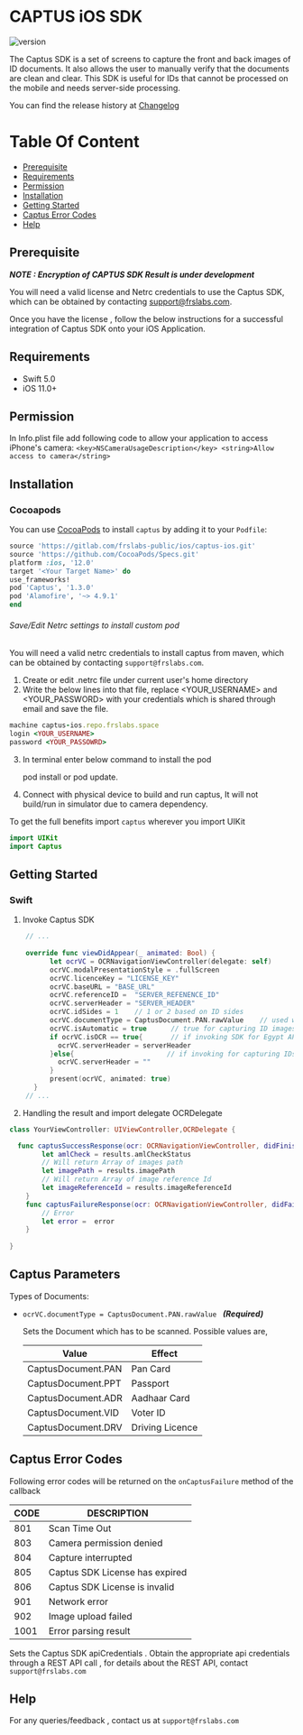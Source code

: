 # CAPTUS iOS SDK
![version](https://img.shields.io/badge/version-v1.3.0-blue)

The Captus SDK is a set of screens to capture the front and back images of ID documents. It also allows the user to manually verify that the documents are clean and clear. This SDK is useful for IDs that cannot be processed on the mobile and needs server-side processing. 

You can find the release history at [Changelog](CHANGELOG.md)

# Table Of Content

- [Prerequisite](#prerequisite)
- [Requirements](#requirements)
- [Permission](#permission)
- [Installation](#installation)
- [Getting Started](#getting-started)
- [Captus Error Codes](#captus-error-codes)
- [Help](#help)

## Prerequisite

***NOTE : Encryption of CAPTUS SDK Result is under development***

You will need a valid license and Netrc credentials to use the Captus SDK, which can be obtained by contacting support@frslabs.com. 

Once you have the license , follow the below instructions for a successful integration of Captus SDK onto your iOS Application.

## Requirements

- Swift 5.0
- iOS 11.0+

## Permission

In Info.plist file add following code to allow your application to access iPhone's camera:
``<key>NSCameraUsageDescription</key>
<string>Allow access to camera</string>``

## Installation

### Cocoapods


You can use [CocoaPods](http://cocoapods.org/) to install `captus` by adding it to your `Podfile`:

```ruby
source 'https://gitlab.com/frslabs-public/ios/captus-ios.git'
source 'https://github.com/CocoaPods/Specs.git'
platform :ios, '12.0'
target '<Your Target Name>' do
use_frameworks!
pod 'Captus', '1.3.0'
pod 'Alamofire', '~> 4.9.1'
end
```

###### Save/Edit Netrc settings to install custom pod

You will need a valid netrc credentials to install captus from maven, which can be obtained by contacting `support@frslabs.com`. 

1. Create or edit .netrc file under current user's home directory
2. Write the below lines into that file, replace <YOUR_USERNAME> and <YOUR_PASSWORD> with your credentials which is shared through email and save the file.
```ruby
machine captus-ios.repo.frslabs.space
login <YOUR_USERNAME>
password <YOUR_PASSOWRD>
```
3. In terminal enter below command to install the pod

   pod install or pod update.

4. Connect with physical device to build and run captus, It will not build/run in simulator due to camera dependency.

To get the full benefits import `captus` wherever you import UIKit

``` swift
import UIKit
import Captus
```

## Getting Started

### Swift

1. Invoke Captus SDK

```swift
    // ...
    
    override func viewDidAppear(_ animated: Bool) {
          let ocrVC = OCRNavigationViewController(delegate: self)
          ocrVC.modalPresentationStyle = .fullScreen
          ocrVC.licenceKey = "LICENSE_KEY"
          ocrVC.baseURL = "BASE_URL"
          ocrVC.referenceID =  "SERVER_REFENENCE_ID"
          ocrVC.serverHeader = "SERVER_HEADER"
          ocrVC.idSides = 1    // 1 or 2 based on ID sides
          ocrVC.documentType = CaptusDocument.PAN.rawValue    // used while capturing for IDs
          ocrVC.isAutomatic = true      // true for capturing ID images, false for Egypt API
          if ocrVC.isOCR == true{       // if invoking SDK for Egypt API
            ocrVC.serverHeader = serverHeader
          }else{                       // if invoking for capturing IDs Images
            ocrVC.serverHeader = ""
          }
          present(ocrVC, animated: true)
      }
    // ...    
```

2. Handling the result and import delegate OCRDelegate

```swift
class YourViewController: UIViewController,OCRDelegate {

  func captusSuccessResponse(ocr: OCRNavigationViewController, didFinishOcrWithResult results: CaptusResults) {
        let amlCheck = results.amlCheckStatus
        // Will return Array of images path
        let imagePath = results.imagePath
        // Will return Array of image reference Id
        let imageReferenceId = results.imageReferenceId
    }
    func captusFailureResponse(ocr: OCRNavigationViewController, didFailWithError error: String) {
        // Error
        let error =  error
    }
  
}
```
## Captus Parameters
   Types of Documents:
 
- `ocrVC.documentType = CaptusDocument.PAN.rawValue ` ***(Required)***
  
  Sets the Document which has to be scanned. Possible values are, 
  
  | Value          | Effect                 |
  | -------------- | ---------------------- |
  | CaptusDocument.PAN   | Pan Card               |
  | CaptusDocument.PPT   | Passport               |
  | CaptusDocument.ADR   | Aadhaar Card           |
  | CaptusDocument.VID   | Voter ID               |
  | CaptusDocument.DRV   | Driving Licence        |
  
## Captus Error Codes

Following error codes will be returned on the `onCaptusFailure` method of the callback

| CODE | DESCRIPTION                  |
| ---- | ---------------------------- |
| 801  | Scan Time Out               |
| 803  | Camera permission denied    |
| 804  | Capture interrupted            |
| 805  | Captus SDK License has expired             |
| 806  | Captus SDK License is invalid             |
| 901  | Network error               |
| 902  | Image upload failed                  |
| 1001 | Error parsing result         |


 Sets the Captus SDK apiCredentials . Obtain the appropriate api credentials through a REST API call , for details about     the REST API, contact `support@frslabs.com`
  
 
## Help
For any queries/feedback , contact us at `support@frslabs.com` 
